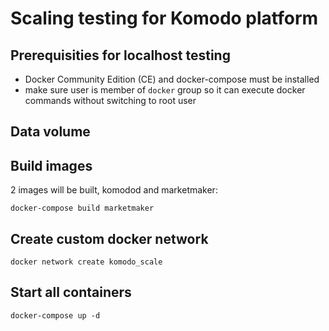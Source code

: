 # Scaling testing for Komodo platform

## Prerequisities for localhost testing
- Docker Community Edition (CE) and docker-compose must be installed
- make sure user is member of `docker` group so it can execute docker commands without switching to root user

## Data volume


## Build images
2 images will be built, komodod and marketmaker:
```
docker-compose build marketmaker
```

## Create custom docker network
```
docker network create komodo_scale
```

## Start all containers
```
docker-compose up -d
```
